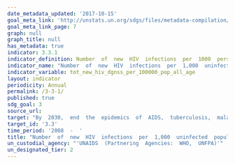 ```yaml
---
date_metadata_updated: '2017-10-15'
goal_meta_link: 'http://unstats.un.org/sdgs/files/metadata-compilation/Metadata-Goal-3.pdf'
goal_meta_link_page: 7
graph: null
graph_title: null
has_metadata: true
indicator: 3.3.1
indicator_definition: Number  of  new  HIV  infections  per  1000  person_years  among  the  uninfected  population.  The  incidence  rate  is  the  number  of  new  cases  per  population  at  risk  in  a  given  time  period.
indicator_name: "Number  of  new  HIV  infections  per  1,000  uninfected  population,  by  sex,  age  and  key  populations"
indicator_variable: tot_new_hiv_dgnss_per_100000_pop_all_age
layout: indicator
periodicity: Annual
permalink: /3-3-1/
published: true
sdg_goal: 3
source_url: 
target: "By  2030,  end  the  epidemics  of  AIDS,  tuberculosis,  malaria  and  neglected  tropical  diseases  and  combat  hepatitis,  water-borne  diseases  and  other  communicable  diseases."
target_id: '3.3'
time_period: '2008  -  '
title: "Number  of  new  HIV  infections  per  1,000  uninfected  population,  by  sex,  age  and  key  populations"
un_custodial_agency: "'UNAIDS  (Partnering  Agencies:  WHO,  UNFPA)'"
un_designated_tier: 2
---
```

